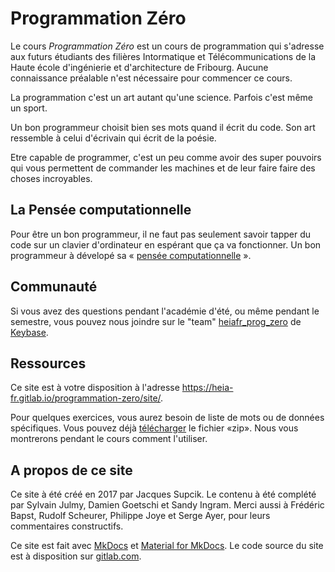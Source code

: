 # Programmation Zéro

Le cours *Programmation Zéro* est un cours de programmation qui s'adresse aux futurs étudiants des filières Intormatique et Télécommunications de la Haute école d'ingénierie et d'architecture de Fribourg. Aucune connaissance préalable n'est nécessaire pour commencer ce cours.

La programmation c'est un art autant qu'une science. Parfois c'est même un sport.

Un bon programmeur choisit bien ses mots quand il écrit du code. Son art ressemble à celui d'écrivain qui écrit de la poésie.

Etre capable de programmer, c'est un peu comme avoir des super pouvoirs qui vous permettent de commander les machines et de leur faire faire des choses incroyables.

## La Pensée computationnelle

Pour être un bon programmeur, il ne faut pas seulement savoir tapper du code sur un clavier d'ordinateur
en espérant que ça va fonctionner. Un bon programmeur à dévelopé sa « [pensée computationnelle](https://fr.wikipedia.org/wiki/Pens%C3%A9e_computationnelle) ».

## Communauté

Si vous avez des questions pendant l'académie d'été, ou même pendant le semestre, vous pouvez nous joindre sur le "team" [heiafr_prog_zero](https://keybase.io/team/heiafr_prog_zero) de [Keybase](https://keybase.io).

## Ressources

Ce site est à votre disposition à l'adresse <https://heia-fr.gitlab.io/programmation-zero/site/>.

Pour quelques exercices, vous aurez besoin de liste de mots ou de données spécifiques. Vous pouvez déjà [télécharger](https://gitlab.com/HEIA-FR/programmation-zero/site/blob/master/docs/data.zip) le fichier «zip». Nous vous montrerons pendant le cours comment l'utiliser.

## A propos de ce site

Ce site à été créé en 2017 par Jacques Supcik. Le contenu à été complété par Sylvain Julmy, Damien Goetschi et Sandy Ingram. Merci aussi à Frédéric Bapst, Rudolf Scheurer, Philippe Joye et Serge Ayer, pour leurs commentaires constructifs.

Ce site est fait avec [MkDocs](https://www.mkdocs.org/) et [Material for MkDocs](https://squidfunk.github.io/mkdocs-material/). Le code source du site est à disposition sur [gitlab.com](https://gitlab.com/HEIA-FR/programmation-zero/site).